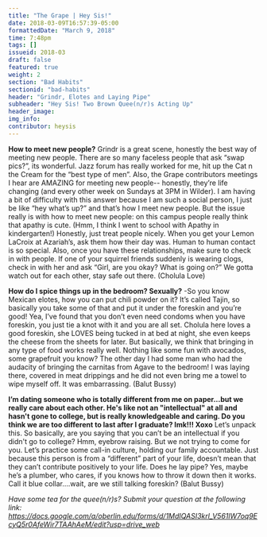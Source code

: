 ```yaml
---
title: "The Grape | Hey Sis!"
date: 2018-03-09T16:57:39-05:00
formattedDate: "March 9, 2018"
time: 7:48pm
tags: []
issueid: 2018-03
draft: false
featured: true
weight: 2
section: "Bad Habits"
sectionid: "bad-habits"
header: "Grindr, Elotes and Laying Pipe"
subheader: "Hey Sis! Two Brown Quee(n/r)s Acting Up"
header_image:
img_info:
contributor: heysis
---
```


**How to meet new people?**
Grindr is a great scene, honestly the best way of meeting new people. There are so many faceless people that ask “swap pics?”, its wonderful. Jazz forum has really worked for me, hit up the Cat n the Cream for the “best type of men”. Also, the Grape contributors meetings I hear are AMAZING for meeting new people-- honestly, they’re life changing (and every other week on Sundays at 3PM in Wilder). I am having a bit of difficulty with this answer because I am such a social person, I just be like “hey what’s up?” and that’s how I meet new people. But the issue really is with how to meet new people: on this campus people really think that apathy is cute. (Hmm, I think I went to school with Apathy in kindergarten!) Honestly, just treat people nicely. When you get your Lemon LaCroix at Azariah’s, ask them how their day was. Human to human contact is so special. Also, once you have these relationships, make sure to check in with people. If one of your squirrel friends suddenly is wearing clogs, check in with her and ask “Girl, are you okay? What is going on?” We gotta watch out for each other, stay safe out there. (Cholula Love)


**How do I spice things up in the bedroom? Sexually?**
-So you know Mexican elotes, how you can put chili powder on it? It’s called Tajin, so basically you take some of that and put it under the foreskin and you’re good! Yea, I’ve found that you don’t even need condoms when you have foreskin, you just tie a knot with it and you are all set. Cholula here loves a good foreskin, she LOVES being tucked in at bed at night, she even keeps the cheese from the sheets for later. But basically, we think that bringing in any type of food works really well. Nothing like some fun with avocados, some grapefruit you know? The other day I had some man who had the audacity of bringing the carnitas from Agave to the bedroom! I was laying there, covered in meat drippings and he did not even bring me a towel to wipe myself off. It was embarrassing.  (Balut Bussy)

**I’m dating someone who is totally different from me on paper...but we really care about each other. He's like not an "intellectual" at all and hasn't gone to college, but is really knowledgeable and caring. Do you think we are too different to last after I graduate? lmk!!! Xoxo**
Let’s unpack this. So basically, are you saying that you can’t be an intellectual if you didn't go to college? Hmm, eyebrow raising. But we not trying to come for you. Let’s practice some call-in culture, holding our family accountable. Just because this person is from a “different” part of your life, doesn’t mean that they can’t contribute positively to your life. Does he lay pipe? Yes, maybe he’s a plumber, who cares, if you knows how to throw it down then it works. Call it blue collar….wait, are we still talking foreskin? (Balut Bussy)

*Have some tea for the quee(n/r)s? Submit your question at the following link: https://docs.google.com/a/oberlin.edu/forms/d/1MdIQASI3krl_V561lW7oq9EcyQ5r0AfeWir7TAAhAeM/edit?usp=drive_web*
